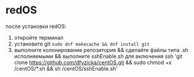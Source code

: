 # redOS
после установки redOS: 
1. откройте терминал
2. установите git
`sudo dnf makecache && dnf install git`
3. выполните колонирование репозитория           && сделайте файлы типа .sh исполняемыми && выполните sshEnable.sh для включения ssh
'git clone https://github.com/dfyzicka/centOS.git && sudo chmod +x /centOS/*.sh && sh /centOS/sshEnable.sh'
